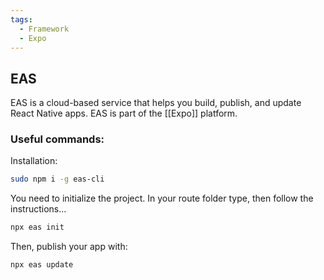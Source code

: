 ```yaml
---
tags:
  - Framework
  - Expo
---
```

## EAS

EAS is a cloud-based service that helps you build, publish, and update React Native apps. EAS is part of the [[Expo]] platform.


### Useful commands:

Installation:
```bash
sudo npm i -g eas-cli
```

You need to initialize the project. In your route folder type, then follow the instructions...
```bash 
npx eas init
```

Then, publish your app with:
```bash
npx eas update
```